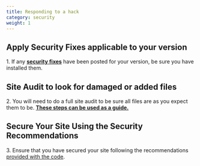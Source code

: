 ```yaml
---
title: Responding to a hack
category: security
weight: 1
---
```


## Apply Security Fixes applicable to your version

1\. If any **[security fixes](/forum/forumdisplay.php?f=2)** have been posted for your version, be sure you have installed them.  

## Site Audit to look for damaged or added files

2\. You will need to do a full site audit to be sure all files are as you expect them to be. **[These steps can be used as a guide.](/user/running/diagnosing_obscure_issues/)**

## Secure Your Site Using the Security Recommendations

3\. Ensure that you have secured your site following the recommendations [provided with the code](https://www.zen-cart.com/docs/important_site_security_recommendations.html).
